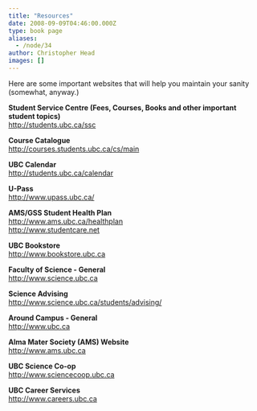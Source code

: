 ```yaml
---
title: "Resources"
date: 2008-09-09T04:46:00.000Z
type: book page
aliases:
  - /node/34
author: Christopher Head
images: []
---
```


<div class="field field-name-body field-type-text-with-summary field-label-hidden"><div class="field-items"><div class="field-item even"><p>Here are some important websites that will help you maintain your sanity (somewhat, anyway.) </p>
<p><strong>Student Service Centre (Fees, Courses, Books and other important student topics) </strong><br>
<a href="http://students.ubc.ca/ssc">http://students.ubc.ca/ssc</a></p>
<p><strong>Course Catalogue </strong><br>
<a href="http://courses.students.ubc.ca/cs/main">http://courses.students.ubc.ca/cs/main</a></p>
<p><strong>UBC Calendar</strong><br>
<a href="http://students.ubc.ca/calendar/">http://students.ubc.ca/calendar</a></p>
<p><strong>U-Pass</strong><br>
<a href="http://www.upass.ubc.ca/">http://www.upass.ubc.ca/</a></p>
<!--break--><p><strong>AMS/GSS Student Health Plan</strong><br>
<a href="http://www.ams.ubc.ca/healthplan">http://www.ams.ubc.ca/healthplan</a><br>
<a href="http://www.studentcare.net/">http://www.studentcare.net</a></p>
<p><strong>UBC Bookstore</strong><br>
<a href="http://www.bookstore.ubc.ca/">http://www.bookstore.ubc.ca</a></p>
<p><strong>Faculty of Science - General</strong><br>
<a href="http://www.science.ubc.ca/">http://www.science.ubc.ca</a></p>
<p><strong>Science Advising</strong><br>
<a href="http://www.science.ubc.ca/students/advising/">http://www.science.ubc.ca/students/advising/</a></p>
<p><strong>Around Campus - General</strong><br>
<a href="http://www.ubc.ca/">http://www.ubc.ca</a></p>
<p><strong>Alma Mater Society (AMS) Website</strong><br>
<a href="http://www.ams.ubc.ca/">http://www.ams.ubc.ca</a></p>
<p><strong>UBC Science Co-op </strong><br>
<a href="http://www.sciencecoop.ubc.ca/">http://www.sciencecoop.ubc.ca</a></p>
<p><strong>UBC Career Services </strong><br>
<a href="http://www.careers.ubc.ca/">http://www.careers.ubc.ca</a></p>
</div></div></div>    <footer>
          </footer>